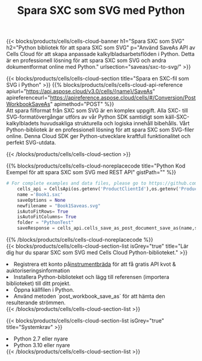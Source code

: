 ﻿---
title:  Spara SXC som SVG med Python
description:  Använder Aspose.Cells Cloud SDK för Python för att spara fil i SXC-format som fil i SVG-format.
kwords: Excel, Save SXC as SVG, REST, Python
howto: How to save SXC as SVG using Aspose.Cells Cloud Python library.
---
{{< blocks/products/cells/cells-cloud-banner h1="Spara SXC som SVG" h2="Python bibliotek för att spara SXC som SVG" p="Använd SaveAs API av Cells Cloud för att skapa anpassade kalkylbladsarbetsflöden i Python. Detta är en professionell lösning för att spara SXC som SVG och andra dokumentformat online med Python." urlsection="saveas/sxc-to-svg/" >}}

{{< blocks/products/cells/cells-cloud-section title="Spara en SXC-fil som SVG i Python" >}}
{{% blocks/products/cells/cells-cloud-api-reference apiurl="https://api.aspose.cloud/v3.0/cells/{name}/SaveAs" apireferenceurl="https://apireference.aspose.cloud/cells/#/Conversion/PostWorkbookSaveAs" apimethod="POST" %}}
<br/>
Att spara filformat från SXC som SVG är en komplex uppgift. Alla SXC- till SVG-formatövergångar utförs av vår Python SDK samtidigt som käll-SXC-kalkylbladets huvudsakliga strukturella och logiska innehåll bibehålls. Vårt Python-bibliotek är en professionell lösning för att spara SXC som SVG-filer online. Denna Cloud SDK ger Python-utvecklare kraftfull funktionalitet och perfekt SVG-utdata.

{{< /blocks/products/cells/cells-cloud-section >}}

{{% blocks/products/cells/cells-cloud-noreplacecode title="Python Kod Exempel för att spara SXC som SVG med REST API" gistPath="" %}}
  
```python
# For complete examples and data files, please go to https://github.com/aspose-cells-cloud/aspose-cells-cloud-python/
    cells_api = CellsApi(os.getenv('ProductClientId'),os.getenv('ProductClientSecret'))
    name ='Book1.sxc'    
    saveOptions = None
    newfilename = "Book1Saveas.svg"
    isAutoFitRows= True
    isAutoFitColumns= True
    folder = "PythonTest"
    saveResponse = cells_api.cells_save_as_post_document_save_as(name,save_options=saveOptions, newfilename=(folder +'/' + newfilename),folder=folder)
```
  
{{% /blocks/products/cells/cells-cloud-noreplacecode %}}
<br/>
{{< blocks/products/cells/cells-cloud-section-list isGrey="true" title="Lär dig hur du sparar SXC som SVG med Cells Cloud Python-biblioteket." >}}
<li> Registrera ett konto på<a href="https://dashboard.aspose.cloud/">instrumentbräda</a> för att få gratis API kvot & auktoriseringsinformation</li>
<li>Installera Python-biblioteket och lägg till referensen (importera biblioteket) till ditt projekt.</li>
<li>Öppna källfilen i Python.</li>
<li>Använd metoden `post_workbook_save_as` för att hämta den resulterande strömmen.</li>
{{< /blocks/products/cells/cells-cloud-section-list >}}

{{< blocks/products/cells/cells-cloud-section-list isGrey="true" title="Systemkrav" >}}
<li>Python 2.7 eller nyare</li>
<li>Python 3.10 eller nyare</li>
{{< /blocks/products/cells/cells-cloud-section-list >}}
